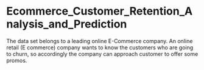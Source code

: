 # Ecommerce_Customer_Retention_Analysis_and_Prediction
The data set belongs to a leading online E-Commerce company. An online retail (E commerce) company wants to know the customers who are going to churn, so accordingly the company can approach customer to offer some promos.
